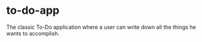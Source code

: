 # to-do-app
The classic To-Do application where a user can write down all the things he wants to accomplish.
